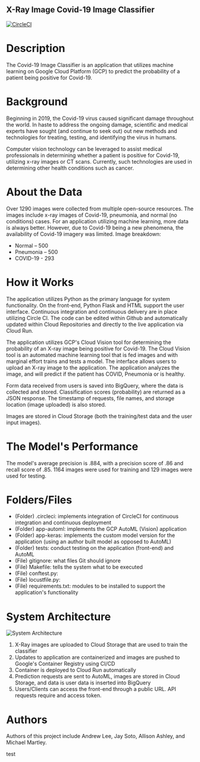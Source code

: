 ## X-Ray Image Covid-19 Image Classifier
[![CircleCI](https://circleci.com/gh/andrewlee8247/computer-vision-covid-19.svg?style=svg)](https://circleci.com/gh/andrewlee8247/computer-vision-covid-19)

# Description

The Covid-19 Image Classifier is an application that utilizes machine learning 
on Google Cloud Platform (GCP) to predict the probability of a patient being positive for Covid-19. 

# Background

Beginning in 2019, the Covid-19 virus caused significant damage throughout the 
world. In haste to address the ongoing damage, scientific and medical experts have sought (and continue to seek out)
out new methods and technologies for treating, testing, and identifying the virus in humans. 

Computer vision technology can be leveraged to assist medical professionals in 
determining whether a patient is positive for Covid-19, utilizing x-ray images or CT scans. Currently, such technologies 
are used in determining other health conditions such as cancer.

# About the Data

Over 1290 images were collected from multiple open-source resources. The images include
x-ray images of Covid-19, pneumonia, and normal (no conditions) cases. For an application
utilizing machine learning, more data is always better. However, due to Covid-19 being a
new phenomena, the availability of Covid-19 imagery was limited. 
Image breakdown:
 - Normal – 500
 - Pneumonia – 500
 - COVID-19 - 293

# How it Works

The application utilizes Python as the primary language for system functionality. On the front-end, Python Flask
and HTML support the user interface. Continuous integration and continuous delivery are in place utilizing Circle CI. The 
code can be edited within Github and automatically updated within Cloud Repositories and directly to the live application via Cloud Run. 

The application utilizes GCP's Cloud Vision tool for determining the probability of an 
X-ray image being positive for Covid-19. The Cloud Vision tool is an automated machine learning tool
that is fed images and with marginal effort trains and tests a model. The interface allows users to 
upload an X-ray image to the application. The application analyzes the image, 
and will predict if the patient has COVID, Pneumonia or is healthy.

Form data received from users is saved into BigQuery, where the data is collected and stored. Classification
scores (probability) are returned as a JSON response. The timestamp of requests, file names, and storage location (image uploaded) is also stored.

Images are stored in Cloud Storage (both the training/test data and the user input images). 

# The Model's Performance

The model's average precision is .884, with a precision score of .86 and recall score of .85. 
1164 images were used for training and 129 images were used for testing. 

# Folders/Files
 - (Folder) .circleci: implements integration of CircleCI for continuous integration and continuous deployment
 - (Folder) app-automl: implements the GCP AutoML (Vision) application
 - (Folder) app-keras: implements the custom model version for the application (using an author built model as opposed to AutoML)
 - (Folder) tests: conduct testing on the application (front-end) and AutoML
 - (File) gitignore: what files Git should ignore
 - (File) Makefile: tells the system what to be executed
 - (File) conftest.py: 
 - (File) locustfile.py:
 - (File) requirements.txt: modules to be installed to support the application's functionality

# System Architecture
![System Architecture](https://i.ibb.co/VH86Sbg/Computer-Vision-Architecture-COVID-19-2.png)
 1. X-Ray images are uploaded to Cloud Storage that are used to train the classifier
 2. Updates to application are containerized and images are pushed to Google's Container Registry using CI/CD
 3. Container is deployed to Cloud Run automatically
 4. Prediction requests are sent to AutoML, images are stored in Cloud Storage, and data is user data is inserted into BigQuery
 5. Users/Clients can access the front-end through a public URL. API requests require and access token.

# Authors

Authors of this project include Andrew Lee, Jay Soto, Allison Ashley, and Michael Martley.

test
